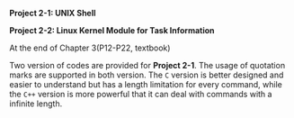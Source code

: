 **Project 2-1: UNIX Shell**

**Project 2-2: Linux Kernel Module for Task Information**

At the end of Chapter 3(P12-P22, textbook)

Two version of codes are provided for **Project 2-1**. The usage of quotation marks are supported in both version. The $\texttt{C}$  version is better designed and easier to understand but has a length limitation for every command, while the $\texttt{C++}$ version is more powerful that it can deal with commands with a infinite length. 